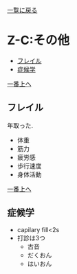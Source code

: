 [一覧に戻る](../README.md)

# Z-C:その他

* [フレイル](#フレイル)
* [症候学](#症候学)


[一番上へ](#z-c:その他)
## フレイル
年取った.  
* 体重
* 筋力
* 疲労感
* 歩行速度
* 身体活動

[一番上へ](#z-c:その他)
## 症候学
* capilary fill<2s
* 打診は3つ
    * 古音
    * だくおん
    * はいおん
